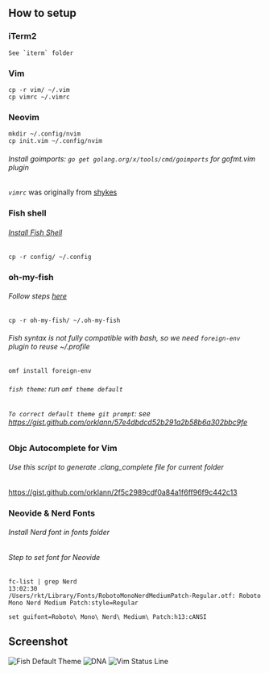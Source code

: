 ## How to setup

### iTerm2
```
See `iterm` folder
```

### Vim
```console
cp -r vim/ ~/.vim
cp vimrc ~/.vimrc
```

### Neovim
```console
mkdir ~/.config/nvim
cp init.vim ~/.config/nvim
```

###### Install goimports: `go get golang.org/x/tools/cmd/goimports` for gofmt.vim plugin

*`vimrc`* was originally from [shykes](https://github.com/shykes/devbox)

### Fish shell

###### *[Install Fish Shell](https://fishshell.com/)*

```console
cp -r config/ ~/.config
```

### oh-my-fish

###### *Follow steps [here](https://github.com/oh-my-fish/oh-my-fish)*

```console
cp -r oh-my-fish/ ~/.oh-my-fish
```

###### *Fish syntax is not fully compatible with bash, so we need `foreign-env` plugin to reuse ~/.profile*

```console
omf install foreign-env
```

###### *`fish theme`*: run `omf theme default`

###### *`To correct default theme git prompt`*: see https://gist.github.com/orklann/57e4dbdcd52b291a2b58b6a302bbc9fe

### Objc Autocomplete for Vim
###### Use this script to generate .clang_complete file for current folder
https://gist.github.com/orklann/2f5c2989cdf0a84a1f6ff96f9c442c13

### Neovide & Nerd Fonts
###### Install Nerd font in fonts folder
###### Step to set font for Neovide

```console
fc-list | grep Nerd                                                13:02:30
/Users/rkt/Library/Fonts/RobotoMonoNerdMediumPatch-Regular.otf: Roboto Mono Nerd Medium Patch:style=Regular
```

```vim
set guifont=Roboto\ Mono\ Nerd\ Medium\ Patch:h13:cANSI
```

## Screenshot

![Fish Default Theme](https://raw.githubusercontent.com/orklann/devbox/master/Fish%20default%20theme.png)
![DNA](https://raw.githubusercontent.com/orklann/devbox/master/dna.png)
![Vim Status Line](https://raw.githubusercontent.com/orklann/devbox/master/Vim%20Satusline.png)
